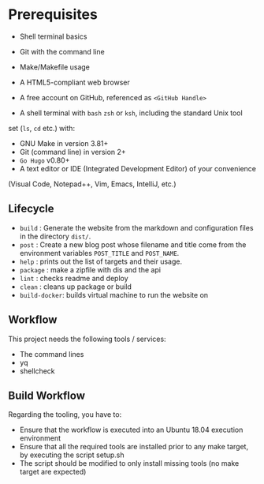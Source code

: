 # Prerequisites

* Shell terminal basics

* Git with the command line
* Make/Makefile usage
* A HTML5-compliant web browser
* A free account on GitHub, referenced as `<GitHub Handle>`
* A shell terminal with `bash` `zsh` or `ksh`, including the standard Unix tool

set (`ls`, `cd` etc.) with:

* GNU Make in version 3.81+
* Git (command line) in version 2+
* `Go Hugo` v0.80+
* A text editor or IDE (Integrated Development Editor) of your convenience

(Visual Code, Notepad++, Vim, Emacs, IntelliJ, etc.)

## Lifecycle

* `build` : Generate the website from the markdown and configuration files in
  the directory `dist/`.
* `post` : Create a new blog post whose filename and title come from the
  environment variables `POST_TITLE` and `POST_NAME`.
* `help` : prints out the list of targets and their usage.
* `package` : make a zipfile with dis and the api
* `lint` : checks readme and deploy
* `clean` : cleans up package or build
* `build-docker`: builds virtual machine to run the website on

## Workflow

This project needs the following tools / services:

* The command lines
* yq
* shellcheck

## Build Workflow

Regarding the tooling, you have to:

* Ensure that the workflow is executed into an Ubuntu 18.04
  execution environment
* Ensure that all the required tools are installed prior to any make target,
  by executing the script setup.sh
* The script should be modified to only install missing tools (no make target
  are expected)
